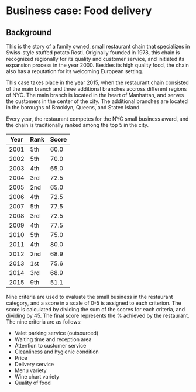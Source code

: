 # Business case: Food delivery

## Background
This is the story of a family owned, small restaurant chain that specializes in Swiss-style stuffed potato Rosti. Originally founded in 1978, this chain is recognized regionally for its quality and customer service, and initiated its expansion process in the year 2000. Besides its high quality food, the chain also has a reputation for its welcoming European setting.

This case takes place in the year 2015, when the restaurant chain consisted of the main branch and three additional branches accross different regions of NYC. The main branch is located in the heart of Manhattan, and serves the customers in the center of the city. The additional branches are located in the boroughs of Brooklyn, Queens, and Staten Island.

Every year, the restaurant competes for the NYC small business award, and the chain is traditionally ranked among the top 5 in the city.

|Year|Rank|Score|
|---|---|---|
|2001|5th|60.0|
|2002|5th|70.0|
|2003|4th|65.0|
|2004|3rd|72.5|
|2005|2nd|65.0|
|2006|4th|72.5|
|2007|5th|77.5|
|2008|3rd|72.5|
|2009|4th|77.5|
|2010|5th|75.0|
|2011|4th|80.0|
|2012|2nd|68.9|
|2013|1st|75.6|
|2014|3rd|68.9|
|2015|9th|51.1|


Nine criteria are used to evaluate the small business in the restaurant category, and a score in a scale of 0-5 is assigned to each criterion. The score is calculated by dividing the sum of the scores for each criteria, and dividing by 45. The final score represents the % achieved by the restaurant. The nine criteria are as follows:

* Valet parking service (outsourced)
* Waiting time and reception area
* Attention to customer service
* Cleanliness and hygienic condition
* Price
* Delivery service
* Menu variety
* Wine chart variety
* Quality of food

